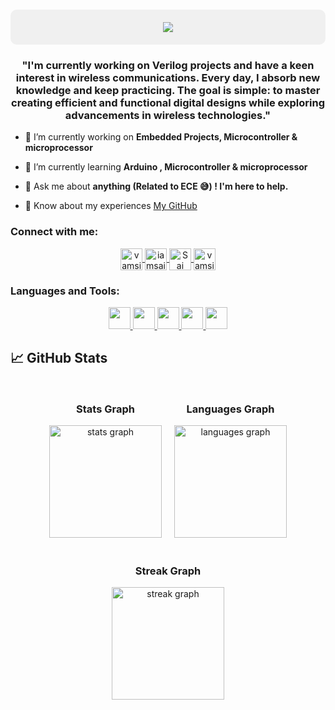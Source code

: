<h1 align="center" style="background-color:#f0f0f0;padding:20px;border-radius:10px;">
    <img src="https://readme-typing-svg.herokuapp.com/?font=Righteous&size=35&center=true&vCenter=true&width=500&height=70&duration=4000&lines=Hi+There!+👋;I'm+Vamsi+Krishna+AM!;&color=00FF00" />
</h1>


<h3 align="center">"I'm currently working on Verilog projects and have a keen interest in wireless communications. Every day, I absorb new knowledge and keep practicing. The goal is simple: to master creating efficient and functional digital designs while exploring advancements in wireless technologies."</h3>


- 🔭 I’m currently working on **Embedded Projects, Microcontroller & microprocessor**

- 🌱 I’m currently learning **Arduino , Microcontroller & microprocessor**

- 💬 Ask me about **anything (Related to ECE 😅) ! I'm here to help.**

- 📄 Know about my experiences [My GitHub](https://github.com/vamsikrishnaAM)



<h3 align="left">Connect with me:</h3>

<p align="center">
    <a href="https://www.instagram.com/vamsikrishna7112" target="_blank" rel="noreferrer">
        <img align="center" src="https://raw.githubusercontent.com/rahuldkjain/github-profile-readme-generator/master/src/images/icons/Social/instagram.svg" alt="vamsikrishna7112" height="35" width="35" />
    </a>
    <a href="https://github.com/vamsikrishnaAM" target="_blank" rel="noreferrer">
        <img align="center" src="https://skillicons.dev/icons?i=github" alt="iamsainaresh" height="35" width="35" />
    </a>
    <a href="https://www.linkedin.com/in/vamsikrishna-a-m/" target="_blank" rel="noreferrer">
        <img align="center" src="https://skillicons.dev/icons?i=linkedin" alt="Sai Naresh Padakanti" height="35" width="35" />
    </a>
  <a href="mailto:vamsikrishnaam02@gmail.com" target="_blank" rel="noreferrer">
    <img align="center" src="https://skillicons.dev/icons?i=gmail" alt="vamsikrishna AM" height="35" width="35" />
</a>

</p>


<h3 align="left">Languages and Tools:</h3>
<p align="center">
  
  <a href="https://skillicons.dev">
    <img src="https://skillicons.dev/icons?i=arduino" height="35" width="35" />
  </a>
  <a href="https://skillicons.dev">
    <img src="https://skillicons.dev/icons?i=python" height="35" width="35" />
  </a>
  <a href="https://skillicons.dev">
    <img src="https://skillicons.dev/icons?i=vscode" height="35" width="35" />
  </a>
  <a href="https://skillicons.dev">
    <img src="https://skillicons.dev/icons?i=c" height="35" width="35" />
  </a>
  <a href="https://skillicons.dev">
    <img src="https://skillicons.dev/icons?i=cpp" height="35" width="35" />
  </a>
   
</p>


## 📈 GitHub Stats

<div style="display: flex; justify-content: center; flex-wrap: wrap;">
  <div style="margin: 10px; text-align: center;">
    <h3>Stats Graph</h3>
    <img src="https://github-readme-stats.vercel.app/api?username=vamsikrishnaAM&hide_title=false&hide_rank=false&show_icons=true&include_all_commits=true&count_private=true&disable_animations=false&theme=blueberry&locale=en&hide_border=false" height="180" alt="stats graph"/>
  </div>

  <div style="margin: 10px; text-align: center;">
    <h3>Languages Graph</h3>
    <img src="https://github-readme-stats.vercel.app/api/top-langs?username=vamsikrishnaAM&locale=en&hide_title=false&layout=compact&card_width=320&langs_count=6&theme=blueberry&hide_border=false" height="180" alt="languages graph"/>
  </div>

  <div style="margin: 10px; text-align: center;">
    <h3>Streak Graph</h3>
    <img src="https://streak-stats.demolab.com?user=vamsikrishnaAM&locale=en&mode=daily&theme=blueberry&hide_border=false&border_radius=5&order=3" height="180" alt="streak graph"/>
  </div>

 
</div>

